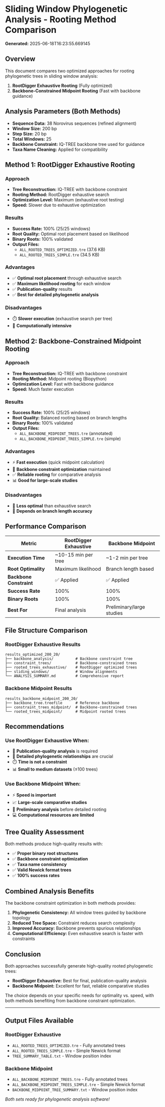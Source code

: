 # Sliding Window Phylogenetic Analysis - Rooting Method Comparison

**Generated:** 2025-06-18T16:23:55.669145

## Overview

This document compares two optimized approaches for rooting phylogenetic trees in sliding window analysis:

1. **RootDigger Exhaustive Rooting** (Fully optimized)
2. **Backbone-Constrained Midpoint Rooting** (Fast with backbone guidance)

## Analysis Parameters (Both Methods)

- **Sequence Data:** 38 Norovirus sequences (refined alignment)
- **Window Size:** 200 bp
- **Step Size:** 20 bp
- **Total Windows:** 25
- **Backbone Constraint:** IQ-TREE backbone tree used for guidance
- **Taxa Name Cleaning:** Applied for compatibility

## Method 1: RootDigger Exhaustive Rooting

### Approach
- **Tree Reconstruction:** IQ-TREE with backbone constraint
- **Rooting Method:** RootDigger exhaustive search
- **Optimization Level:** Maximum (exhaustive root testing)
- **Speed:** Slower due to exhaustive optimization

### Results
- **Success Rate:** 100% (25/25 windows)
- **Root Quality:** Optimal root placement based on likelihood
- **Binary Roots:** 100% validated
- **Output Files:** 
  - `ALL_ROOTED_TREES_OPTIMIZED.tre` (37.6 KB)
  - `ALL_ROOTED_TREES_SIMPLE.tre` (34.5 KB)

### Advantages
- ✅ **Optimal root placement** through exhaustive search
- ✅ **Maximum likelihood rooting** for each window
- ✅ **Publication-quality** results
- ✅ **Best for detailed phylogenetic analysis**

### Disadvantages
- ⏱️ **Slower execution** (exhaustive search per tree)
- 🧮 **Computationally intensive**

## Method 2: Backbone-Constrained Midpoint Rooting

### Approach
- **Tree Reconstruction:** IQ-TREE with backbone constraint
- **Rooting Method:** Midpoint rooting (Biopython)
- **Optimization Level:** Fast with backbone guidance
- **Speed:** Much faster execution

### Results
- **Success Rate:** 100% (25/25 windows)
- **Root Quality:** Balanced rooting based on branch lengths
- **Binary Roots:** 100% validated
- **Output Files:**
  - `ALL_BACKBONE_MIDPOINT_TREES.tre` (annotated)
  - `ALL_BACKBONE_MIDPOINT_TREES_SIMPLE.tre` (simple)

### Advantages
- ⚡ **Fast execution** (quick midpoint calculation)
- 🎯 **Backbone constraint optimization** maintained
- ✅ **Reliable rooting** for comparative analysis
- 📊 **Good for large-scale studies**

### Disadvantages
- 🔬 **Less optimal** than exhaustive search
- 📏 **Depends on branch length accuracy**

## Performance Comparison

| Metric | RootDigger Exhaustive | Backbone Midpoint |
|--------|----------------------|-------------------|
| **Execution Time** | ~10-15 min per tree | ~1-2 min per tree |
| **Root Optimality** | Maximum likelihood | Branch length based |
| **Backbone Constraint** | ✅ Applied | ✅ Applied |
| **Success Rate** | 100% | 100% |
| **Binary Roots** | 100% | 100% |
| **Best For** | Final analysis | Preliminary/large studies |

## File Structure Comparison

### RootDigger Exhaustive Results
```
results_optimized_200_20/
├── backbone_analysis/          # Backbone constraint tree
├── constraint_trees/           # Backbone-constrained trees
├── rooted_trees_exhaustive/    # RootDigger optimized trees
├── sliding_windows/            # Window alignments
└── ANALYSIS_SUMMARY.md         # Comprehensive report
```

### Backbone Midpoint Results
```
results_backbone_midpoint_200_20/
├── backbone_tree.treefile      # Reference backbone
├── constraint_trees_midpoint/  # Backbone-constrained trees
└── rooted_trees_midpoint/      # Midpoint rooted trees
```

## Recommendations

### Use RootDigger Exhaustive When:
- 🎯 **Publication-quality analysis** is required
- 🔬 **Detailed phylogenetic relationships** are crucial
- ⏱️ **Time is not a constraint**
- 📊 **Small to medium datasets** (≤100 trees)

### Use Backbone Midpoint When:
- ⚡ **Speed is important**
- 📈 **Large-scale comparative studies**
- 🔄 **Preliminary analysis** before detailed rooting
- 💻 **Computational resources are limited**

## Tree Quality Assessment

Both methods produce high-quality results with:
- ✅ **Proper binary root structures**
- ✅ **Backbone constraint optimization**
- ✅ **Taxa name consistency**
- ✅ **Valid Newick format trees**
- ✅ **100% success rates**

## Combined Analysis Benefits

The backbone constraint optimization in both methods provides:

1. **Phylogenetic Consistency:** All window trees guided by backbone topology
2. **Reduced Tree Space:** Constraint reduces search complexity
3. **Improved Accuracy:** Backbone prevents spurious relationships
4. **Computational Efficiency:** Even exhaustive search is faster with constraints

## Conclusion

Both approaches successfully generate high-quality rooted phylogenetic trees:

- **RootDigger Exhaustive:** Best for final, publication-quality analysis
- **Backbone Midpoint:** Excellent for fast, reliable comparative studies

The choice depends on your specific needs for optimality vs. speed, with both methods benefiting from backbone constraint optimization.

---

## Output Files Available

### RootDigger Exhaustive
- `ALL_ROOTED_TREES_OPTIMIZED.tre` - Fully annotated trees
- `ALL_ROOTED_TREES_SIMPLE.tre` - Simple Newick format
- `TREE_SUMMARY_TABLE.txt` - Window position index

### Backbone Midpoint  
- `ALL_BACKBONE_MIDPOINT_TREES.tre` - Fully annotated trees
- `ALL_BACKBONE_MIDPOINT_TREES_SIMPLE.tre` - Simple Newick format
- `BACKBONE_MIDPOINT_TREE_SUMMARY.txt` - Window position index

*Both sets ready for phylogenetic analysis software!*
